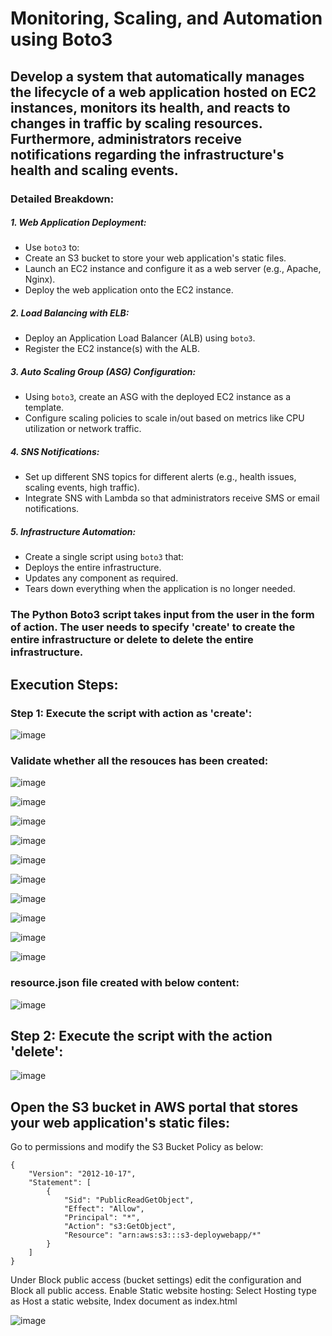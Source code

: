 # Monitoring, Scaling, and Automation using Boto3

## Develop a system that automatically manages the lifecycle of a web application hosted on  EC2 instances, monitors its health, and reacts to changes in traffic by scaling resources.  Furthermore, administrators receive notifications regarding the infrastructure's health and scaling events.

### Detailed Breakdown:
##### 1. Web Application Deployment: 
 - Use `boto3` to: 
 - Create an S3 bucket to store your web application's static files. 
 - Launch an EC2 instance and configure it as a web server (e.g., Apache, Nginx).
 - Deploy the web application onto the EC2 instance. 
##### 2. Load Balancing with ELB: 
 - Deploy an Application Load Balancer (ALB) using `boto3`. 
 - Register the EC2 instance(s) with the ALB. 
##### 3. Auto Scaling Group (ASG) Configuration: 
 - Using `boto3`, create an ASG with the deployed EC2 instance as a template. 
 - Configure scaling policies to scale in/out based on metrics like CPU utilization or network traffic. 
##### 4. SNS Notifications: 
 - Set up different SNS topics for different alerts (e.g., health issues, scaling events, high traffic). 
 - Integrate SNS with Lambda so that administrators receive SMS or email notifications. 
##### 5. Infrastructure Automation: 
 - Create a single script using `boto3` that: 
 - Deploys the entire infrastructure. 
 - Updates any component as required. 
 - Tears down everything when the application is no longer needed.
   
### The Python Boto3 script takes input from the user in the form of action. The user needs to specify 'create' to create the entire infrastructure or delete to delete the entire infrastructure.

## Execution Steps:

### Step 1: Execute the script with action as 'create':

![image](https://github.com/user-attachments/assets/e240bfc2-4df4-4509-8d91-9e9113a927cb)


### Validate whether all the resouces has been created:

![image](https://github.com/user-attachments/assets/2e0d588d-2971-45c6-88db-896d42bd64b2)

![image](https://github.com/user-attachments/assets/3b34dd2d-f822-4361-a27a-93de4e5112da)

![image](https://github.com/user-attachments/assets/bd19a1ea-1b91-4f23-8ff9-963ff253b52f)

![image](https://github.com/user-attachments/assets/e17fc0c6-1e26-4d33-a7df-fb6545b2a3a7)

![image](https://github.com/user-attachments/assets/f9d0dc26-cf0d-43d1-8762-4e97d1f6eb87)

![image](https://github.com/user-attachments/assets/966696f2-19a3-4430-8efa-0dc430f6b450)

![image](https://github.com/user-attachments/assets/236b2524-73c7-4cd3-94fe-4b7a25fd433d)

![image](https://github.com/user-attachments/assets/367cc0af-9e97-408f-bfdc-5021bbeb80b1)

![image](https://github.com/user-attachments/assets/309dbf66-6062-402b-9f0c-0749110f0cd6)

![image](https://github.com/user-attachments/assets/daef1654-c733-4f6b-99b2-dce72446df2b)


### resource.json file created with below content:

![image](https://github.com/user-attachments/assets/e27f3f63-059c-45c5-b70a-b0254701f508)


## Step 2: Execute the script with the action 'delete':

![image](https://github.com/user-attachments/assets/1a9616c0-fce3-47cc-a121-1205b4edc4ca)


## Open the S3 bucket in AWS portal that stores your web application's static files:
Go to permissions and modify the S3 Bucket Policy as below:
```
{
    "Version": "2012-10-17",
    "Statement": [
        {
            "Sid": "PublicReadGetObject",
            "Effect": "Allow",
            "Principal": "*",
            "Action": "s3:GetObject",
            "Resource": "arn:aws:s3:::s3-deploywebapp/*"
        }
    ]
}
```
Under Block public access (bucket settings) edit the configuration and Block all public access.
Enable Static website hosting: Select Hosting type as Host a static website, Index document as index.html

![image](https://github.com/user-attachments/assets/a390915b-bea0-431f-a4a6-c85905abb494)
